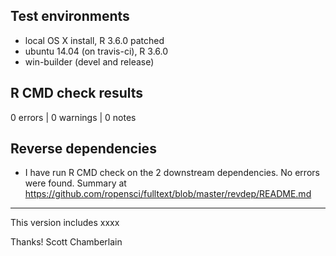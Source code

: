 ## Test environments

* local OS X install, R 3.6.0 patched
* ubuntu 14.04 (on travis-ci), R 3.6.0
* win-builder (devel and release)

## R CMD check results

0 errors | 0 warnings | 0 notes

## Reverse dependencies

* I have run R CMD check on the 2 downstream dependencies. No errors were found. Summary at <https://github.com/ropensci/fulltext/blob/master/revdep/README.md>

--------

This version includes xxxx

Thanks! 
Scott Chamberlain
